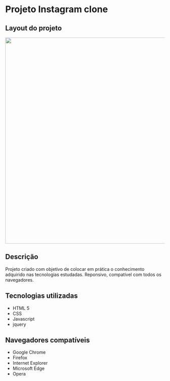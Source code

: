 # Projeto Instagram clone

## Layout do projeto

<p align="center">
<img src="https://user-images.githubusercontent.com/47195193/81344405-15473c80-908d-11ea-98d4-0e45bc2f2bca.png" width="650px">
</p>

## Descrição

Projeto criado com objetivo de colocar em prática o conhecimento adquirido nas tecnologias estudadas. Reponsivo, compatível com todos os navegadores.
## Tecnologias utilizadas

* HTML 5
* CSS
* Javascript
* jquery

## Navegadores compatíveis

* Google Chrome
* Firefox
* Internet Explorer
* Microsoft Edge
* Opera




